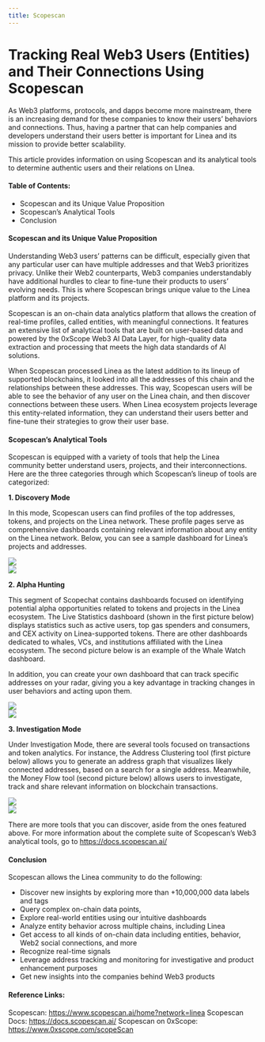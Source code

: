 ```yaml
---
title: Scopescan
---
```


# Tracking Real Web3 Users (Entities) and Their Connections Using Scopescan

As Web3 platforms, protocols, and dapps become more mainstream, there is an increasing demand for these companies to know their users’ behaviors and connections. Thus, having a partner that can help companies and developers understand their users better is important for Linea and its mission to provide better scalability. 

This article provides information on using Scopescan and its analytical tools to determine authentic users and their relations on LInea.

#### Table of Contents:
- Scopescan and its Unique Value Proposition
- Scopescan’s Analytical Tools 
- Conclusion

#### Scopescan and its Unique Value Proposition
Understanding Web3 users’ patterns can be difficult, especially given that any particular user can have multiple addresses and that Web3 prioritizes privacy. Unlike their Web2 counterparts, Web3 companies understandably have additional hurdles to clear to fine-tune their products to users’ evolving needs. This is where Scopescan brings unique value to the Linea platform and its projects.

Scopescan is an on-chain data analytics platform that allows the creation of real-time profiles, called entities, with meaningful connections. It features an extensive list of analytical tools that are built on user-based data and powered by the 0xScope Web3 AI Data Layer, for high-quality data extraction and processing that meets the high data standards of AI solutions.

When Scopescan processed Linea as the latest addition to its lineup of supported blockchains, it looked into all the addresses of this chain and the relationships between these addresses. This way, Scopescan users will be able to see the behavior of any user on the Linea chain, and then discover connections between these users. When Linea ecosystem projects leverage this entity-related information, they can understand their users better and fine-tune their strategies to grow their user base.

#### Scopescan’s Analytical Tools

Scopescan is equipped with a variety of tools that help the Linea community better understand users, projects, and their interconnections. Here are the three categories through which Scopescan’s lineup of tools are categorized:

**1. Discovery Mode**

In this mode, Scopescan users can find profiles of the top addresses, tokens, and projects on the Linea network. These profile pages serve as comprehensive dashboards containing relevant information about any entity on the Linea network. Below, you can see a sample dashboard for Linea’s projects and addresses.

<div class="center-container">
  <div class="img-large">
      <img
        src="/img/article_images/Build_on_Linea/Tooling_and_infrastructure/Data_indexers/Scopescan/Scopescan_for_linea_1.png"
      />
  </div>
</div>

<div class="center-container">
  <div class="img-large">
      <img
        src="/img/article_images/Build_on_Linea/Tooling_and_infrastructure/Data_indexers/Scopescan/Scopescan_for_linea_2.png"
      />
  </div>
</div>

**2. Alpha Hunting**

This segment of Scopechat contains dashboards focused on identifying potential alpha opportunities related to tokens and projects in the Linea ecosystem. The Live Statistics dashboard (shown in the first picture below) displays statistics such as active users, top gas spenders and consumers, and CEX activity on Linea-supported tokens. There are other dashboards dedicated to whales, VCs, and institutions affiliated with the Linea ecosystem. The second picture below is an example of the Whale Watch dashboard.

In addition, you can create your own dashboard that can track specific addresses on your radar, giving you a key advantage in tracking changes in user behaviors and acting upon them.

<div class="center-container">
  <div class="img-large">
      <img
        src="/img/article_images/Build_on_Linea/Tooling_and_infrastructure/Data_indexers/Scopescan/Scopescan_for_linea_3.png"
      />
  </div>
</div>

<div class="center-container">
  <div class="img-large">
      <img
        src="/img/article_images/Build_on_Linea/Tooling_and_infrastructure/Data_indexers/Scopescan/Scopescan_for_linea_4.png"
      />
  </div>
</div>

**3. Investigation Mode**

Under Investigation Mode, there are several tools focused on transactions and token analytics. For instance, the Address Clustering tool (first picture below) allows you to generate an address graph that visualizes likely connected addresses, based on a search for a single address. Meanwhile, the Money Flow tool (second picture below) allows users to investigate, track and share relevant information on blockchain transactions.

<div class="center-container">
  <div class="img-large">
      <img
        src="/img/article_images/Build_on_Linea/Tooling_and_infrastructure/Data_indexers/Scopescan/Scopescan_for_linea_5.png"
      />
  </div>
</div>

<div class="center-container">
  <div class="img-large">
      <img
        src="/img/article_images/Build_on_Linea/Tooling_and_infrastructure/Data_indexers/Scopescan/Scopescan_for_linea_6.png"
      />
  </div>
</div>

There are more tools that you can discover, aside from the ones featured above. For more information about the complete suite of Scopescan’s Web3 analytical tools, go to https://docs.scopescan.ai/
#### Conclusion
Scopescan allows the Linea community to do the following:
- Discover new insights by exploring more than +10,000,000 data labels and tags
- Query complex on-chain data points,
- Explore real-world entities using our intuitive dashboards
- Analyze entity behavior across multiple chains, including Linea
- Get access to all kinds of on-chain data including entities, behavior, Web2 social connections, and more
- Recognize real-time signals 
- Leverage address tracking and monitoring for investigative and product enhancement purposes
- Get new insights into the companies behind Web3 products

#### Reference Links:

Scopescan: https://www.scopescan.ai/home?network=linea 
Scopescan Docs: https://docs.scopescan.ai/
Scopescan on 0xScope: https://www.0xscope.com/scopeScan 